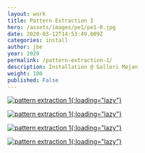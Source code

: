 ```yaml
---
layout: work
title: Pattern Extraction I
hero: /assets/images/pe1/pe1-0.jpg
date: 2020-03-12T14:53:49.009Z
categories: install
author: jbe
year: 2020
permalink: /pattern-extraction-1/
description: Installation @ Galleri Mejan
weight: 100
published: False
---
```


[![pattern extraction 1](/assets/images/pe1/pe1-4.jpg){:loading="lazy"}](/assets/images/pe1/pe1-4.jpg)

[![pattern extraction 1](/assets/images/pe1/pe1-1.jpg){:loading="lazy"}](/assets/images/pe1/pe1-1.jpg)

[![pattern extraction 1](/assets/images/pe1/pe1-3.jpg){:loading="lazy"}](/assets/images/pe1/pe1-3.jpg)

[![pattern extraction 1](/assets/images/pe1/pe1-2.jpg){:loading="lazy"}](/assets/images/pe1/pe1-2.jpg)


